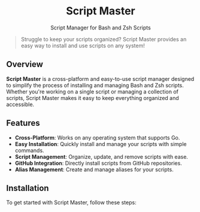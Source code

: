 <div align="center">

# Script Master

Script Manager for Bash and Zsh Scripts

</div>

> Struggle to keep your scripts organized? Script Master provides an easy way to install and use scripts on any system!

## Overview

**Script Master** is a cross-platform and easy-to-use script manager designed to simplify the process of installing and managing Bash and Zsh scripts. Whether you're working on a single script or managing a collection of scripts, Script Master makes it easy to keep everything organized and accessible.

## Features

- **Cross-Platform**: Works on any operating system that supports Go.
- **Easy Installation**: Quickly install and manage your scripts with simple commands.
- **Script Management**: Organize, update, and remove scripts with ease.
- **GitHub Integration**: Directly install scripts from GitHub repositories.
- **Alias Management**: Create and manage aliases for your scripts.

## Installation

To get started with Script Master, follow these steps:
